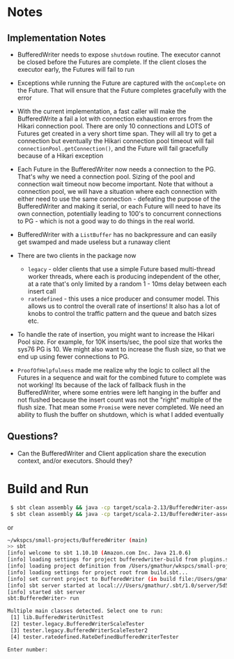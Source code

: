 # Notes

## Implementation Notes
* BufferedWriter needs to expose `shutdown` routine. The executor cannot be closed before the Futures are complete. If
  the client closes the executor early, the Futures will fail to run
* Exceptions while running the Future are captured with the `onComplete` on the Future. That will ensure that the Future
  completes gracefully with the error
* With the current implementation, a fast caller will make the BufferedWrite a fail a lot with connection exhaustion
  errors from the Hikari connection pool. There are only 10 connections and LOTS of Futures get created in a very short
  time span. They will all try to get a connection but eventually the Hikari connection pool timeout will fail
  `connectionPool.getConnection()`, and the Future will fail gracefully because of a Hikari exception
* Each Future in the BufferedWriter now needs a connection to the PG. That's why we need a connection pool. Sizing of
  the pool and connection wait timeout now become important. Note that without a connection pool, we will have a
  situation where each connection with either need to use the same connection - defeating the purpose of the
  BufferedWriter and making it serial, or each Future will need to have its own connection, potentially leading to 100's
  to concurrent connections to PG - which is not a good way to do things in the real world.
* BufferedWriter with a `ListBuffer` has no backpressure and can easily get swamped and made useless but a runaway
  client

* There are two clients in the package now 
  * `legacy` - older clients that use a simple Future based multi-thread worker threads, where each is producing
      independent of the other, at a rate that's only limited by a random 1 - 10ms delay between each insert call
  * `ratedefined` - this uses a nice producer and consumer model. This allows us to control the overall rate of
      insertions! It also has a lot of knobs to control the traffic pattern and the queue and batch sizes etc.

* To handle the rate of insertion, you might want to increase the Hikari Pool size. For example, for 10K inserts/sec,
  the pool size that works the sys76 PG is 10. We might also want to increase the flush size, so that we end up using
  fewer connections to PG.

* `ProofOfHelpfulness` made me realize why the logic to collect all the Futures in a sequence and wait for the combined
future to complete was not working! Its because of the lack of fallback flush in the BufferedWriter, where some entries
were left hanging in the buffer and not flushed because the insert count was not the "right" multiple of the flush
size. That mean some `Promise` were never completed. We need an ability to flush the buffer on shutdown, which is what 
I added eventually

## Questions?

* Can the BufferedWriter and Client application share the execution context, and/or executors. Should they?

# Build and Run

```bash
 $ sbt clean assembly && java -cp target/scala-2.13/BufferedWriter-assembly-0.1.0-SNAPSHOT.jar lib.BufferedWriterUnitTest 2>&1  | tee out
 $ sbt clean assembly && java -cp target/scala-2.13/BufferedWriter-assembly-0.1.0-SNAPSHOT.jar BufferedWriterScaleTester 2>&1  | tee out
```

or

```bash
~/wkspcs/small-projects/BufferedWriter (main)
>> sbt
[info] welcome to sbt 1.10.10 (Amazon.com Inc. Java 21.0.6)
[info] loading settings for project bufferedwriter-build from plugins.sbt...
[info] loading project definition from /Users/gmathur/wkspcs/small-projects/BufferedWriter/project
[info] loading settings for project root from build.sbt...
[info] set current project to BufferedWriter (in build file:/Users/gmathur/wkspcs/small-projects/BufferedWriter/)
[info] sbt server started at local:///Users/gmathur/.sbt/1.0/server/5d53c81b09b845884548/sock
[info] started sbt server
sbt:BufferedWriter> run

Multiple main classes detected. Select one to run:
 [1] lib.BufferedWriterUnitTest
 [2] tester.legacy.BufferedWriterScaleTester
 [3] tester.legacy.BufferedWriterScaleTester2
 [4] tester.ratedefined.RateDefinedBufferedWriterTester

Enter number:

```
